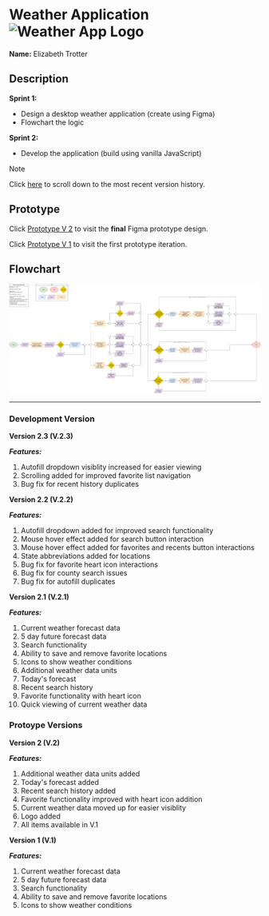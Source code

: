 # Weather Application ![Weather App Logo](./assets/flowchart/favicon.ico)

**Name:** Elizabeth Trotter


## Description

**Sprint 1:** 
- Design a desktop weather application (create using Figma)
- Flowchart the logic

**Sprint 2:** 
- Develop the application (build using vanilla JavaScript)

> [!NOTE]
Click [here](#development-version) to scroll down to the most recent version history. 


## Prototype

Click [Prototype V 2](https://www.figma.com/proto/ZWrYFNi9Ei0d19MilmPCD7/Weather-App---Ver.-2?type=design&t=sql9SWjMqxd4uNh5-1&scaling=min-zoom&page-id=0%3A1&node-id=69-218&starting-point-node-id=69%3A218&show-proto-sidebar=1&mode=design) 
to visit the **final** Figma prototype design.

Click [Prototype V 1](https://www.figma.com/proto/jL80hvy3MCaoqOMIm4Ocbz/Weather-App---Ver.-1?type=design&t=zIhP92ZA2ElktHf1-1&scaling=min-zoom&page-id=0%3A1&node-id=69-218&starting-point-node-id=69%3A218&show-proto-sidebar=1&mode=design)
to visit the first prototype iteration.


## Flowchart

![Weather App Logo](./assets/flowchart/flowchart.png)

---

### Development Version

**Version 2.3 (V.2.3)**

***Features:***
1. Autofill dropdown visiblity increased for easier viewing
2. Scrolling added for improved favorite list navigation
3. Bug fix for recent history duplicates

**Version 2.2 (V.2.2)**

***Features:***
1. Autofill dropdown added for improved search functionality
2. Mouse hover effect added for search button interaction
3. Mouse hover effect added for favorites and recents button interactions
4. State abbreviations added for locations
5. Bug fix for favorite heart icon interactions
6. Bug fix for county search issues
7. Bug fix for autofill duplicates 

**Version 2.1 (V.2.1)**

***Features:***
1. Current weather forecast data
2. 5 day future forecast data
3. Search functionality
4. Ability to save and remove favorite locations
5. Icons to show weather conditions
6. Additional weather data units
7. Today's forecast
8. Recent search history
9. Favorite functionality with heart icon
10. Quick viewing of current weather data


### Protoype Versions

**Version 2 (V.2)**

***Features:***
1. Additional weather data units added
2. Today's forecast added
3. Recent search history added
4. Favorite functionality improved with heart icon addition
5. Current weather data moved up for easier visiblity
6. Logo added
7. All items available in V.1

**Version 1 (V.1)**

***Features:***
1. Current weather forecast data
2. 5 day future forecast data
3. Search functionality
4. Ability to save and remove favorite locations
5. Icons to show weather conditions